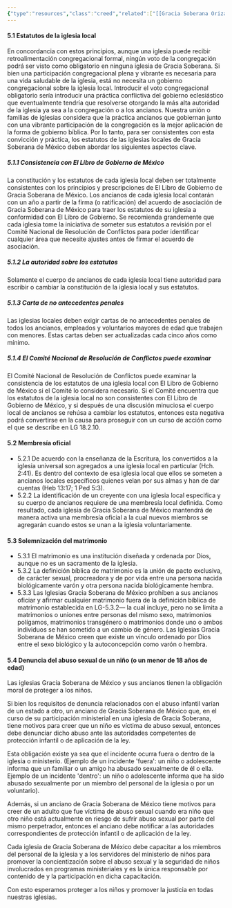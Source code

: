 ```yaml
---
{"type":"resources","class":"creed","related":["[[Gracia Soberana Orizaba]]","[[Teología de Gracia Soberana Orizaba]]","[[La iglesia local]]","[[Ministerio]]"],"dg-publish":true,"permalink":"/programas-y-ministerios/gracia-soberana-orizaba/identidad-y-teologia/libro-de-gobierno/5-practicas-de-la-iglesia-local/","dgPassFrontmatter":true}
---
```


#### 5.1 Estatutos de la iglesia local 
En concordancia con estos principios, aunque una iglesia puede recibir retroalimentación congregacional formal, ningún voto de la congregación podrá ser visto como obligatorio en ninguna iglesia de Gracia Soberana. Si bien una participación congregacional plena y vibrante es necesaria para una vida saludable de la iglesia, está no necesita un gobierno congregacional sobre la iglesia local. Introducir el voto congregacional obligatorio sería introducir una práctica conflictiva del gobierno eclesiástico que eventualmente tendría que resolverse otorgando la más alta autoridad de la iglesia ya sea a la congregación o a los ancianos. Nuestra unión o familias de iglesias considera que la práctica ancianos que gobiernan junto con una vibrante participación de la congregación es la mejor aplicación de la forma de gobierno bíblica. Por lo tanto, para ser consistentes con esta convicción y práctica, los estatutos de las iglesias locales de Gracia Soberana de México deben abordar los siguientes aspectos clave. 

##### 5.1.1 Consistencia con El Libro de Gobierno de México 
La constitución y los estatutos de cada iglesia local deben ser totalmente consistentes con los principios y prescripciones de El Libro de Gobierno de Gracia Soberana de México. Los ancianos de cada iglesia local contarán con un año a partir de la firma (o ratificación) del acuerdo de asociación de Gracia Soberana de México para traer los estatutos de su iglesia a conformidad con El Libro de Gobierno. Se recomienda grandemente que cada iglesia tome la iniciativa de someter sus estatutos a revisión por el Comité Nacional de Resolución de Conflictos para poder identificar cualquier área que necesite ajustes antes de firmar el acuerdo de asociación. 

##### 5.1.2 La autoridad sobre los estatutos 
Solamente el cuerpo de ancianos de cada iglesia local tiene autoridad para escribir o cambiar la constitución de la iglesia local y sus estatutos. 

##### 5.1.3 Carta de no antecedentes penales 
Las iglesias locales deben exigir cartas de no antecedentes penales de todos los ancianos, empleados y voluntarios mayores de edad que trabajen con menores. Estas cartas deben ser actualizadas cada cinco años como mínimo. 

##### 5.1.4 El Comité Nacional de Resolución de Conflictos puede examinar 
El Comité Nacional de Resolución de Conflictos puede examinar la consistencia de los estatutos de una iglesia local con El Libro de Gobierno de México si el Comité lo considera necesario. Si el Comité encuentra que los estatutos de la iglesia local no son consistentes con El Libro de Gobierno de México, y si después de una discusión minuciosa el cuerpo local de ancianos se rehúsa a cambiar los estatutos, entonces esta negativa podrá convertirse en la causa para proseguir con un curso de acción como el que se describe en LG 18.2.10. 


#### 5.2 Membresía oficial 

- 5.2.1 De acuerdo con la enseñanza de la Escritura, los convertidos a la iglesia universal son agregados a una iglesia local en particular (Hch. 2:41). Es dentro del contexto de esa iglesia local que ellos se someten a ancianos locales específicos quienes velan por sus almas y han de dar cuentas (Heb 13:17; 1 Ped 5:3). 
- 5.2.2 La identificación de un creyente con una iglesia local especifica y su cuerpo de ancianos requiere de una membresía local definida. Como resultado, cada iglesia de Gracia Soberana de México mantendrá de manera activa una membresía oficial a la cual nuevos miembros se agregarán cuando estos se unan a la iglesia voluntariamente. 
#### 5.3 Solemnización del matrimonio 
- 5.3.1 El matrimonio es una institución diseñada y ordenada por Dios, aunque no es un sacramento de la iglesia. 
- 5.3.2 La definición bíblica de matrimonio es la unión de pacto exclusiva, de carácter sexual, procreadora y de por vida entre una persona nacida biológicamente varón y otra persona nacida biológicamente hembra.
- 5.3.3 Las Iglesias Gracia Soberana de México prohíben a sus ancianos oficiar y afirmar cualquier matrimonio fuera de la definición bíblica de matrimonio establecida en LG-5.3.2— la cual incluye, pero no se limita a matrimonios o uniones entre personas del mismo sexo, matrimonios polígamos, matrimonios transgénero o matrimonios donde uno o ambos individuos se han sometido a un cambio de género. Las Iglesias Gracia Soberana de México creen que existe un vínculo ordenado por Dios entre el sexo biológico y la autoconcepción como varón o hembra. 

#### 5.4 Denuncia del abuso sexual de un niño (o un menor de 18 años de edad) 
Las iglesias Gracia Soberana de México y sus ancianos tienen la obligación moral de proteger a los niños. 

Si bien los requisitos de denuncia relacionados con el abuso infantil varían de un estado a otro, un anciano de Gracia Soberana de México que, en el curso de su participación ministerial en una iglesia de Gracia Soberana, tiene motivos para creer que un niño es víctima de abuso sexual, entonces debe denunciar dicho abuso ante las autoridades competentes de protección infantil o de aplicación de la ley. 

Esta obligación existe ya sea que el incidente ocurra fuera o dentro de la iglesia o ministerio. (Ejemplo de un incidente 'fuera': un niño o adolescente informa que un familiar o un amigo ha abusado sexualmente de él o ella. Ejemplo de un incidente 'dentro': un niño o adolescente informa que ha sido abusado sexualmente por un miembro del personal de la iglesia o por un voluntario). 

Además, si un anciano de Gracia Soberana de México tiene motivos para creer de un adulto que fue víctima de abuso sexual cuando era niño que otro niño está actualmente en riesgo de sufrir abuso sexual por parte del mismo perpetrador, entonces el anciano debe notificar a las autoridades correspondientes de protección infantil o de aplicación de la ley. 

Cada iglesia de Gracia Soberana de México debe capacitar a los miembros del personal de la iglesia y a los servidores del ministerio de niños para promover la concientización sobre el abuso sexual y la seguridad de niños involucrados en programas ministeriales y es la única responsable por contenido de y la participación en dicha capacitación. 

Con esto esperamos proteger a los niños y promover la justicia en todas nuestras iglesias.